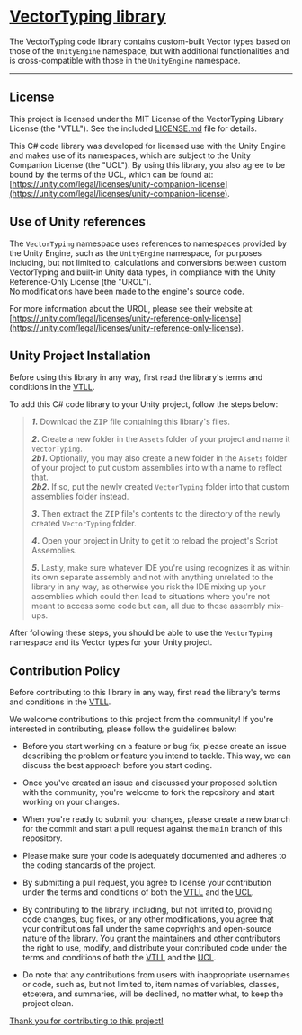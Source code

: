 # <ins>VectorTyping library</ins>
The VectorTyping code library contains custom-built Vector types based on those of the `UnityEngine` namespace, but with additional functionalities and is cross-compatible with those in the `UnityEngine` namespace.

<hr>


## License

This project is licensed under the MIT License of the VectorTyping Library License (the "VTLL"). See the included [LICENSE.md](LICENSE.md) file for details.

This C# code library was developed for licensed use with the Unity Engine and makes use of its namespaces, which are subject to the Unity Companion License (the "UCL").
By using this library, you also agree to be bound by the terms of the UCL, which can be found at: [https://unity.com/legal/licenses/unity-companion-license](https://unity.com/legal/licenses/unity-companion-license).


## Use of Unity references

The `VectorTyping` namespace uses references to namespaces provided by the Unity Engine, such as the `UnityEngine` namespace, for purposes
including, but not limited to, calculations and conversions between custom VectorTyping and built-in Unity data types, in compliance with
the Unity Reference-Only License (the "UROL"). <br/>
No modifications have been made to the engine's source code.

For more information about the UROL, please see their website at: [https://unity.com/legal/licenses/unity-reference-only-license](https://unity.com/legal/licenses/unity-reference-only-license).


## Unity Project Installation

Before using this library in any way, first read the library's terms and conditions in the [VTLL](LICENSE.md).

To add this C# code library to your Unity project, follow the steps below:

<blockquote>
  <b><i>1</i>.</b> Download the <samp>ZIP</samp> file containing this library's files.<br/>
  <p> </p>
  <b><i>2</i>.</b> Create a new folder in the <code>Assets</code> folder of your project and name it <code>VectorTyping</code>.<br/>
  <b><i>2b1</i>.</b> Optionally, you may also create a new folder in the <code>Assets</code> folder of your project to put custom assemblies into with a name to reflect that.<br/>
  <b><i>2b2</i>.</b> If so, put the newly created <code>VectorTyping</code> folder into that custom assemblies folder instead.<br/>
  <p> </p>
  <b><i>3</i>.</b> Then extract the <samp>ZIP</samp> file's contents to the directory of the newly created <code>VectorTyping</code> folder.<br/>
  <p> </p>
  <b><i>4</i>.</b> Open your project in Unity to get it to reload the project's Script Assemblies.<br/>
  <p> </p>
  <b><i>5</i>.</b> Lastly, make sure whatever IDE you're using recognizes it as within its own separate assembly and not with anything unrelated to the library in any way, as otherwise you risk the IDE mixing up your assemblies which could then lead to situations where you're not meant to access some code but can, all due to those assembly mix-ups.<br/>
</blockquote>

After following these steps, you should be able to use the `VectorTyping` namespace and its Vector types for your Unity project.


## Contribution Policy

Before contributing to this library in any way, first read the library's terms and conditions in the [VTLL](LICENSE.md).

We welcome contributions to this project from the community! If you're interested in contributing, please follow the guidelines below:

- Before you start working on a feature or bug fix, please create an issue describing the problem or
  feature you intend to tackle. This way, we can discuss the best approach before you start coding.

- Once you've created an issue and discussed your proposed solution with the community, you're welcome to fork the repository and start working on your changes.

- When you're ready to submit your changes, please create a new branch for the commit and start a pull request against the <samp>main</samp> branch of this repository.

- Please make sure your code is adequately documented and adheres to the coding standards of the project.

- By submitting a pull request, you agree to license your contribution under the terms and conditions of both the
  [VTLL](LICENSE.md) and the [UCL](https://unity.com/legal/licenses/unity-companion-license).

- By contributing to the library, including, but not limited to, providing code changes, bug fixes,
  or any other modifications, you agree that your contributions fall under the same copyrights and open-source
  nature of the library. You grant the maintainers and other contributors the right to use, modify, and
  distribute your contributed code under the terms and conditions of both the [VTLL](LICENSE.md) and the [UCL](https://unity.com/legal/licenses/unity-companion-license).

- Do note that any contributions from users with inappropriate usernames or code, such as, but not limited to,
  item names of variables, classes, etcetera, and summaries, will be declined, no matter what, to keep the project clean.

<ins>Thank you for contributing to this project!</ins>
